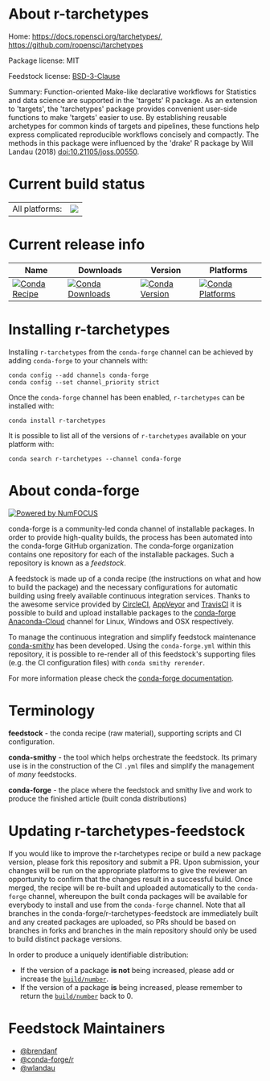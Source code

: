 About r-tarchetypes
===================

Home: https://docs.ropensci.org/tarchetypes/, https://github.com/ropensci/tarchetypes

Package license: MIT

Feedstock license: [BSD-3-Clause](https://github.com/conda-forge/r-tarchetypes-feedstock/blob/master/LICENSE.txt)

Summary: Function-oriented Make-like declarative workflows for Statistics and data science are supported in the 'targets' R package. As an extension to 'targets', the 'tarchetypes' package provides convenient user-side functions to make 'targets' easier to use. By establishing reusable archetypes for common kinds of targets and pipelines, these functions help express complicated reproducible workflows concisely and compactly. The methods in this package were influenced by the 'drake' R package by Will Landau (2018) <doi:10.21105/joss.00550>.

Current build status
====================


<table><tr><td>All platforms:</td>
    <td>
      <a href="https://dev.azure.com/conda-forge/feedstock-builds/_build/latest?definitionId=12091&branchName=master">
        <img src="https://dev.azure.com/conda-forge/feedstock-builds/_apis/build/status/r-tarchetypes-feedstock?branchName=master">
      </a>
    </td>
  </tr>
</table>

Current release info
====================

| Name | Downloads | Version | Platforms |
| --- | --- | --- | --- |
| [![Conda Recipe](https://img.shields.io/badge/recipe-r--tarchetypes-green.svg)](https://anaconda.org/conda-forge/r-tarchetypes) | [![Conda Downloads](https://img.shields.io/conda/dn/conda-forge/r-tarchetypes.svg)](https://anaconda.org/conda-forge/r-tarchetypes) | [![Conda Version](https://img.shields.io/conda/vn/conda-forge/r-tarchetypes.svg)](https://anaconda.org/conda-forge/r-tarchetypes) | [![Conda Platforms](https://img.shields.io/conda/pn/conda-forge/r-tarchetypes.svg)](https://anaconda.org/conda-forge/r-tarchetypes) |

Installing r-tarchetypes
========================

Installing `r-tarchetypes` from the `conda-forge` channel can be achieved by adding `conda-forge` to your channels with:

```
conda config --add channels conda-forge
conda config --set channel_priority strict
```

Once the `conda-forge` channel has been enabled, `r-tarchetypes` can be installed with:

```
conda install r-tarchetypes
```

It is possible to list all of the versions of `r-tarchetypes` available on your platform with:

```
conda search r-tarchetypes --channel conda-forge
```


About conda-forge
=================

[![Powered by
NumFOCUS](https://img.shields.io/badge/powered%20by-NumFOCUS-orange.svg?style=flat&colorA=E1523D&colorB=007D8A)](https://numfocus.org)

conda-forge is a community-led conda channel of installable packages.
In order to provide high-quality builds, the process has been automated into the
conda-forge GitHub organization. The conda-forge organization contains one repository
for each of the installable packages. Such a repository is known as a *feedstock*.

A feedstock is made up of a conda recipe (the instructions on what and how to build
the package) and the necessary configurations for automatic building using freely
available continuous integration services. Thanks to the awesome service provided by
[CircleCI](https://circleci.com/), [AppVeyor](https://www.appveyor.com/)
and [TravisCI](https://travis-ci.com/) it is possible to build and upload installable
packages to the [conda-forge](https://anaconda.org/conda-forge)
[Anaconda-Cloud](https://anaconda.org/) channel for Linux, Windows and OSX respectively.

To manage the continuous integration and simplify feedstock maintenance
[conda-smithy](https://github.com/conda-forge/conda-smithy) has been developed.
Using the ``conda-forge.yml`` within this repository, it is possible to re-render all of
this feedstock's supporting files (e.g. the CI configuration files) with ``conda smithy rerender``.

For more information please check the [conda-forge documentation](https://conda-forge.org/docs/).

Terminology
===========

**feedstock** - the conda recipe (raw material), supporting scripts and CI configuration.

**conda-smithy** - the tool which helps orchestrate the feedstock.
                   Its primary use is in the construction of the CI ``.yml`` files
                   and simplify the management of *many* feedstocks.

**conda-forge** - the place where the feedstock and smithy live and work to
                  produce the finished article (built conda distributions)


Updating r-tarchetypes-feedstock
================================

If you would like to improve the r-tarchetypes recipe or build a new
package version, please fork this repository and submit a PR. Upon submission,
your changes will be run on the appropriate platforms to give the reviewer an
opportunity to confirm that the changes result in a successful build. Once
merged, the recipe will be re-built and uploaded automatically to the
`conda-forge` channel, whereupon the built conda packages will be available for
everybody to install and use from the `conda-forge` channel.
Note that all branches in the conda-forge/r-tarchetypes-feedstock are
immediately built and any created packages are uploaded, so PRs should be based
on branches in forks and branches in the main repository should only be used to
build distinct package versions.

In order to produce a uniquely identifiable distribution:
 * If the version of a package **is not** being increased, please add or increase
   the [``build/number``](https://docs.conda.io/projects/conda-build/en/latest/resources/define-metadata.html#build-number-and-string).
 * If the version of a package **is** being increased, please remember to return
   the [``build/number``](https://docs.conda.io/projects/conda-build/en/latest/resources/define-metadata.html#build-number-and-string)
   back to 0.

Feedstock Maintainers
=====================

* [@brendanf](https://github.com/brendanf/)
* [@conda-forge/r](https://github.com/conda-forge/r/)
* [@wlandau](https://github.com/wlandau/)

